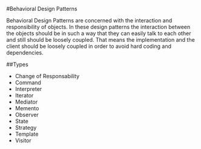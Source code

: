 #Behavioral Design Patterns

Behavioral Design Patterns are concerned with the interaction and responsibility of objects. In these design patterns the interaction between the objects should be in such a way that they can easily talk to each other and still should be loosely coupled. That means the implementation and the client should be loosely coupled in order to avoid hard coding and dependencies.

##Types

- Change of Responsability
- Command
- Interpreter
- Iterator
- Mediator
- Memento
- Observer
- State
- Strategy
- Template
- Visitor
